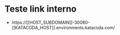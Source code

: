 # Teste link interno

- https://[[HOST_SUBDOMAIN]]-30080-[[KATACODA_HOST]].environments.katacoda.com/

    